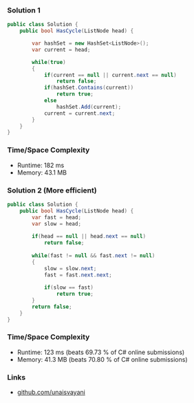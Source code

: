 ### Solution 1

```c#
public class Solution {
    public bool HasCycle(ListNode head) {

        var hashSet = new HashSet<ListNode>();
        var current = head;

        while(true)
        {
            if(current == null || current.next == null)
                return false;
            if(hashSet.Contains(current))
                return true;
            else
                hashSet.Add(current);
            current = current.next;
        }
    }
}
```

### Time/Space Complexity

- Runtime: 182 ms
- Memory: 43.1 MB

### Solution 2 (More efficient)

```c#
public class Solution {
    public bool HasCycle(ListNode head) {
        var fast = head;
        var slow = head;
        
        if(head == null || head.next == null)
            return false;
       
        while(fast != null && fast.next != null)
        {
            slow = slow.next;
            fast = fast.next.next;
            
            if(slow == fast)
                return true;
        }
        return false;
    }
}
```

### Time/Space Complexity

- Runtime: 123 ms (beats 69.73 % of C# online submissions)
- Memory: 41.3 MB (beats 70.80 % of C# online submissions)

### Links

- [github.com/unaisvayani](https://github.com/unaisvayani)

